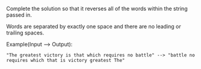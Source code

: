 Complete the solution so that it reverses all of the words within the string passed in.

Words are separated by exactly one space and there are no leading or trailing spaces.

Example(Input --> Output):

```"The greatest victory is that which requires no battle" --> "battle no requires which that is victory greatest The"```